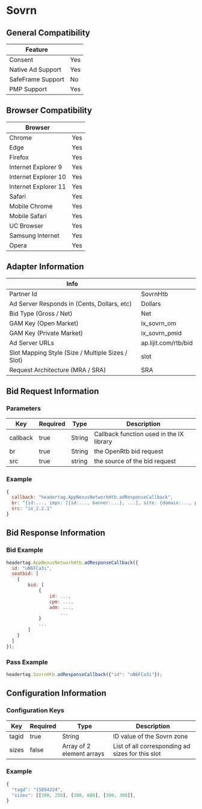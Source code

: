 # Sovrn
## General Compatibility
|Feature|  |
|---|---|
| Consent | Yes |
| Native Ad Support | Yes |
| SafeFrame Support | No |
| PMP Support | Yes |
 
## Browser Compatibility
| Browser |  |
|--- |---|
| Chrome | Yes |
| Edge | Yes |
| Firefox | Yes |
| Internet Explorer 9 | Yes |
| Internet Explorer 10 | Yes |
| Internet Explorer 11 | Yes |
| Safari | Yes |
| Mobile Chrome | Yes |
| Mobile Safari | Yes |
| UC Browser | Yes |
| Samsung Internet | Yes |
| Opera | Yes |
 
## Adapter Information
| Info | |
|---|---|
| Partner Id | SovrnHtb |
| Ad Server Responds in (Cents, Dollars, etc) | Dollars |
| Bid Type (Gross / Net) | Net |
| GAM Key (Open Market) | ix_sovrn_om |
| GAM Key (Private Market) | ix_sovrn_pmid |
| Ad Server URLs | ap.lijit.com/rtb/bid |
| Slot Mapping Style (Size / Multiple Sizes / Slot) | slot |
| Request Architecture (MRA / SRA) | SRA |
 
## Bid Request Information
### Parameters
| Key | Required | Type | Description |
|---|---|---|---|
| callback | true | String | Callback function used in the IX library |
| br | true | String | the OpenRtb bid request |
| src | true | string | the source of the bid request |
 
### Example
```javascript
{
  callback: "headertag.AppNexusNetworkHtb.adResponseCallback",
  br: "{id:..., imps: [{id:..., banner:...}, ...], site: {domain:..., page:...}}",
  src: "ix_2.2.1"
}
```
 
## Bid Response Information
### Bid Example
```javascript
headertag.AppNexusNetworkHtb.adResponseCallback({
  id: "uN6FCa3i",
  seatbid: [
    {
        bid: [
            {
                id: ...,
                cpm: ...,
                adm: ...,
                    ...
            }
            ...
        ] 
    }
  ]
});

```
### Pass Example
```javascript
headertag.SovrnHtb.adResponseCallback({"id": "uN6FCa3i"});
```
 
## Configuration Information
### Configuration Keys
| Key | Required | Type | Description |
|---|---|---|---|
| tagid | true | String | ID value of the Sovrn zone |
| sizes | false | Array of 2 element arrays | List of all corresponding ad sizes for this slot |
### Example
```javascript
{
  "tagd": "15894224",
  "sizes": [[300, 250], [300, 600], [300, 300]],
}
```

